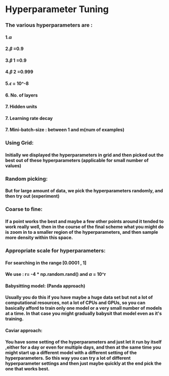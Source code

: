 # Hyperparameter Tuning

### The various hyperparameters are :

#### 1.$\alpha$

#### 2.$\beta$ =0.9

#### 3.$\beta$ 1 =0.9

#### 4.$\beta$ 2 =0.999

#### 5.$\epsilon$ = 10^-8

#### 6. No. of layers

#### 7. Hidden units

#### 7. Learning rate decay

#### 7. Mini-batch-size : between 1 and m(num of examples)

### Using Grid:

#### Initially we displayed the hyperparameters in grid and then picked out the best out of these hyperparameters (applicable for small number of values)

### Random picking:

#### But for large amount of data, we pick the hyperparameters randomly, and then try out (experiment)

### Coarse to fine:

#### If a point works the best and maybe a few other points around it tended to work really well, then in the course of the final scheme what you might do is zoom in to a smaller region of the hyperparameters, and then sample more density within this space.

### Appropriate scale for hyperparameters:

#### For searching in the range [0.0001 , 1]

#### We use : r= -4 \* np.random.rand() and $\alpha$ = 10^r

#### Babysitting model: (Panda approach)

#### Usually you do this if you have maybe a huge data set but not a lot of computational resources, not a lot of CPUs and GPUs, so you can basically afford to train only one model or a very small number of models at a time. In that case you might gradually babysit that model even as it's training.

#### Caviar approach:

#### You have some setting of the hyperparameters and just let it run by itself ,either for a day or even for multiple days, and then at the same time you might start up a different model with a different setting of the hyperparameters. So this way you can try a lot of different hyperparameter settings and then just maybe quickly at the end pick the one that works best.
